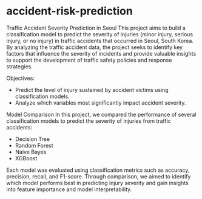 # accident-risk-prediction
Traffic Accident Severity Prediction in Seoul
This project aims to build a classification model to predict the severity of injuries (minor injury, serious injury, or no injury) in traffic accidents that occurred in Seoul, South Korea.
By analyzing the traffic accident data, the project seeks to identify key factors that influence the severity of incidents and provide valuable insights to support the development of traffic safety policies and response strategies.

Objectives:
- Predict the level of injury sustained by accident victims using classification models.
- Analyze which variables most significantly impact accident severity.

Model Comparison
In this project, we compared the performance of several classification models to predict the severity of injuries from traffic accidents:
- Decision Tree
- Random Forest
- Naive Bayes
- XGBoost

Each model was evaluated using classification metrics such as accuracy, precision, recall, and F1-score.
Through comparison, we aimed to identify which model performs best in predicting injury severity and gain insights into feature importance and model interpretability.

